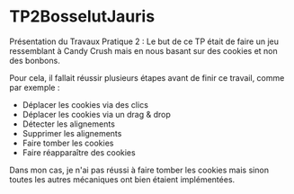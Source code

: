 # TP2BosselutJauris

Présentation du Travaux Pratique 2 : 
Le but de ce TP était de faire un jeu ressemblant à Candy Crush mais en nous basant sur des cookies et non des bonbons.

Pour cela, il fallait réussir plusieurs étapes avant de finir ce travail, comme par exemple : 
- Déplacer les cookies via des clics
- Déplacer les cookies via un drag & drop
- Détecter les alignements
- Supprimer les alignements
- Faire tomber les cookies
- Faire réapparaître des cookies

Dans mon cas, je n'ai pas réussi à faire tomber les cookies mais sinon toutes les autres mécaniques ont bien étaient implémentées. 
